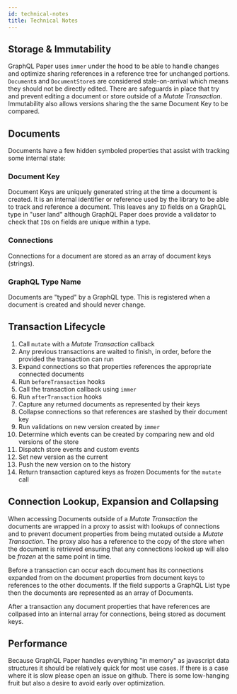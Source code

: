 ```yaml
---
id: technical-notes
title: Technical Notes
---
```


## Storage & Immutability

GraphQL Paper uses `immer` under the hood to be able to handle changes and optimize sharing references in a reference tree for unchanged portions. `Document`s and `DocumentStore`s are considered stale-on-arrival which means they should not be directly edited. There are safeguards in place that try and prevent editing a document or store outside of a *Mutate Transaction*. Immutability also allows versions sharing the the same Document Key to be compared.

## Documents

Documents have a few hidden symboled properties that assist with tracking some internal state:

### Document Key
Document Keys are uniquely generated string at the time a document is created. It is an internal identifier or reference used by the library to be able to track and reference a document. This leaves any `ID` fields on a GraphQL type in "user land" although GraphQL Paper does provide a validator to check that `ID`s on fields are unique within a type.

### Connections

Connections for a document are stored as an array of document keys (strings).

### GraphQL Type Name

Documents are "typed" by a GraphQL type. This is registered when a document is created and should never change.

## Transaction Lifecycle

1. Call `mutate` with a *Mutate Transaction* callback
1. Any previous transactions are waited to finish, in order, before the provided the transaction can run
1. Expand connections so that properties references the appropriate connected documents
1. Run `beforeTransaction` hooks
1. Call the transaction callback using `immer`
1. Run `afterTransaction` hooks
1. Capture any returned documents as represented by their keys
1. Collapse connections so that references are stashed by their document key
1. Run validations on new version created by `immer`
1. Determine which events can be created by comparing new and old versions of the store
1. Dispatch store events and custom events
1. Set new version as the current
1. Push the new version on to the history
1. Return transaction captured keys as frozen Documents for the `mutate` call

## Connection Lookup, Expansion and Collapsing

When accessing Documents outside of a *Mutate Transaction* the documents are wrapped in a proxy to assist with lookups of connections and to prevent document properties from being mutated outside a *Mutate Transaction*. The proxy also has a reference to the copy of the store when the document is retrieved ensuring that any connections looked up will also be *frozen* at the same point in time.

Before a transaction can occur each document has its connections expanded from on the document properties from document keys to references to the other documents. If the field supports a GraphQL List type then the documents are represented as an array of Documents.

After a transaction any document properties that have references are collpased into an internal array for connections, being stored as document keys.

## Performance

Because GraphQL Paper handles everything "in memory" as javascript data structures it should be relatively quick for most use cases. If there is a case where it is slow please open an issue on github. There is some low-hanging fruit but also a desire to avoid early over optimization.

